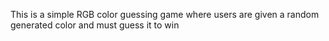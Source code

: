 This is a simple RGB color guessing game where users are given a random generated color and must guess it to win
